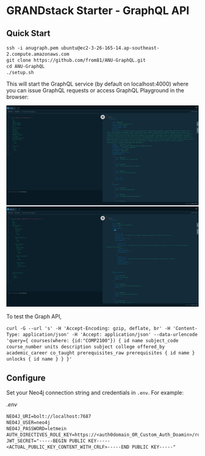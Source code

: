 # GRANDstack Starter - GraphQL API

## Quick Start

```
ssh -i anugraph.pem ubuntu@ec2-3-26-165-14.ap-southeast-2.compute.amazonaws.com
git clone https://github.com/from81/ANU-GraphQL.git
cd ANU-GraphQL
./setup.sh
```

This will start the GraphQL service (by default on localhost:4000) where you can issue GraphQL requests or access GraphQL Playground in the browser:

![](img/img1.jpg)
![](img/img2.jpg)

To test the Graph API,

```
curl -G --url 's' -H 'Accept-Encoding: gzip, deflate, br' -H 'Content-Type: application/json' -H 'Accept: application/json' --data-urlencode 'query={ courses(where: {id:"COMP2100"}) { id name subject_code course_number units description subject college offered_by academic_career co_taught prerequisites_raw prerequisites { id name } unlocks { id name } } }'
```

## Configure

Set your Neo4j connection string and credentials in `.env`. For example:

_.env_

```
NEO4J_URI=bolt://localhost:7687
NEO4J_USER=neo4j
NEO4J_PASSWORD=letmein
AUTH_DIRECTIVES_ROLE_KEY=https://<auth0domain_OR_Custom_Auth_Doamin>/role
JWT_SECRET="-----BEGIN PUBLIC KEY-----<ACTUAL_PUBLIC_KEY_CONTENT_WITH_CRLF>-----END PUBLIC KEY-----"
```